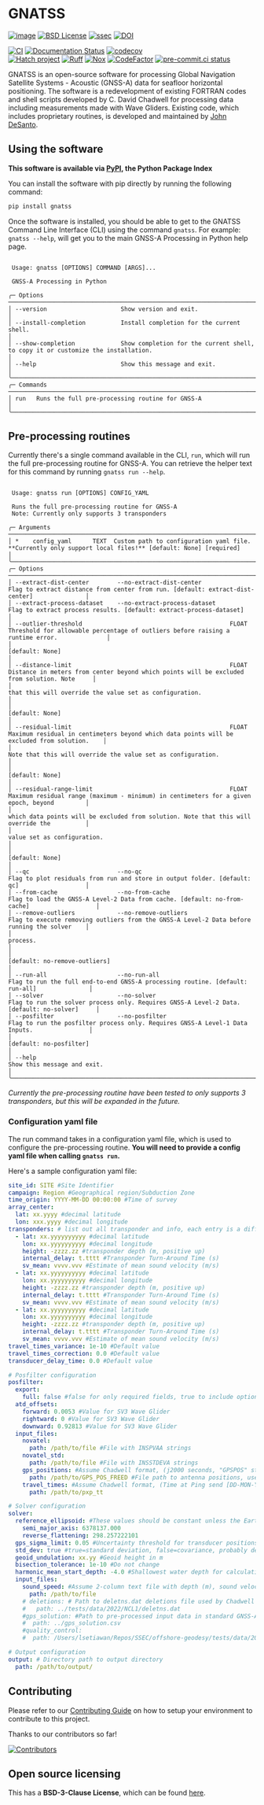 # GNATSS

[![image](https://img.shields.io/pypi/v/gnatss.svg)](https://pypi.python.org/pypi/gnatss)
[![BSD License](https://badgen.net/badge/license/BSD-3-Clause/blue)](LICENSE)
[![ssec](https://img.shields.io/badge/SSEC-Project-purple?logo=data:image/png;base64,iVBORw0KGgoAAAANSUhEUgAAAA0AAAAOCAQAAABedl5ZAAAACXBIWXMAAAHKAAABygHMtnUxAAAAGXRFWHRTb2Z0d2FyZQB3d3cuaW5rc2NhcGUub3Jnm+48GgAAAMNJREFUGBltwcEqwwEcAOAfc1F2sNsOTqSlNUopSv5jW1YzHHYY/6YtLa1Jy4mbl3Bz8QIeyKM4fMaUxr4vZnEpjWnmLMSYCysxTcddhF25+EvJia5hhCudULAePyRalvUteXIfBgYxJufRuaKuprKsbDjVUrUj40FNQ11PTzEmrCmrevPhRcVQai8m1PRVvOPZgX2JttWYsGhD3atbHWcyUqX4oqDtJkJiJHUYv+R1JbaNHJmP/+Q1HLu2GbNoSm3Ft0+Y1YMdPSTSwQAAAABJRU5ErkJggg==&style=plastic)](https://escience.washington.edu/offshore-geodesy/)
[![DOI](https://zenodo.org/badge/DOI/10.5281/zenodo.11663059.svg)](https://doi.org/10.5281/zenodo.11663059)

[![CI](https://github.com/seafloor-geodesy/gnatss/actions/workflows/ci.yaml/badge.svg)](https://github.com/seafloor-geodesy/gnatss/actions/workflows/ci.yaml)
[![Documentation Status](https://readthedocs.org/projects/gnatss/badge/?version=latest)](https://gnatss.readthedocs.io/en/latest/?badge=latest)
[![codecov](https://codecov.io/gh/seafloor-geodesy/gnatss/graph/badge.svg?token=XB7S8FYOG7)](https://codecov.io/gh/seafloor-geodesy/gnatss)
<br>
[![Hatch project](https://img.shields.io/badge/%F0%9F%A5%9A-Hatch-4051b5.svg)](https://github.com/pypa/hatch)
[![Ruff](https://img.shields.io/endpoint?url=https://raw.githubusercontent.com/astral-sh/ruff/main/assets/badge/v2.json)](https://github.com/astral-sh/ruff)
[![Nox](https://img.shields.io/badge/%F0%9F%A6%8A-Nox-D85E00.svg)](https://github.com/wntrblm/nox)
[![CodeFactor](https://www.codefactor.io/repository/github/seafloor-geodesy/gnatss/badge)](https://www.codefactor.io/repository/github/seafloor-geodesy/gnatss)
[![pre-commit.ci status](https://results.pre-commit.ci/badge/github/seafloor-geodesy/gnatss/main.svg)](https://results.pre-commit.ci/latest/github/seafloor-geodesy/gnatss/main)

GNATSS is an open-source software for processing Global Navigation Satellite
Systems - Acoustic (GNSS-A) data for seafloor horizontal positioning. The
software is a redevelopment of existing FORTRAN codes and shell scripts
developed by C. David Chadwell for processing data including measurements made
with Wave Gliders. Existing code, which includes proprietary routines, is
developed and maintained by [John DeSanto](https://github.com/johnbdesanto).

## Using the software

**This software is available via [PyPI](https://pypi.org/), the Python Package
Index**

You can install the software with pip directly by running the following command:

```bash
pip install gnatss
```

Once the software is installed, you should be able to get to the GNATSS Command
Line Interface (CLI) using the command `gnatss`. For example: `gnatss --help`,
will get you to the main GNSS-A Processing in Python help page.

```console

 Usage: gnatss [OPTIONS] COMMAND [ARGS]...

 GNSS-A Processing in Python

╭─ Options ───────────────────────────────────────────────────────────────────────────────────────────────────────────────────────────────────────────────────────╮
│ --version                     Show version and exit.                                                                                                            │
│ --install-completion          Install completion for the current shell.                                                                                         │
│ --show-completion             Show completion for the current shell, to copy it or customize the installation.                                                  │
│ --help                        Show this message and exit.                                                                                                       │
╰─────────────────────────────────────────────────────────────────────────────────────────────────────────────────────────────────────────────────────────────────╯
╭─ Commands ──────────────────────────────────────────────────────────────────────────────────────────────────────────────────────────────────────────────────────╮
│ run   Runs the full pre-processing routine for GNSS-A                                                                                                           │
╰─────────────────────────────────────────────────────────────────────────────────────────────────────────────────────────────────────────────────────────────────╯

```

## Pre-processing routines

Currently there's a single command available in the CLI, `run`, which will run
the full pre-processing routine for GNSS-A. You can retrieve the helper text for
this command by running `gnatss run --help`.

```console

 Usage: gnatss run [OPTIONS] CONFIG_YAML

 Runs the full pre-processing routine for GNSS-A
 Note: Currently only supports 3 transponders

╭─ Arguments ─────────────────────────────────────────────────────────────────────────────────────────────────────────────────────────────────────────────────────╮
│ *    config_yaml      TEXT  Custom path to configuration yaml file. **Currently only support local files!** [default: None] [required]                          │
╰─────────────────────────────────────────────────────────────────────────────────────────────────────────────────────────────────────────────────────────────────╯
╭─ Options ───────────────────────────────────────────────────────────────────────────────────────────────────────────────────────────────────────────────────────╮
│ --extract-dist-center        --no-extract-dist-center               Flag to extract distance from center from run. [default: extract-dist-center]               │
│ --extract-process-dataset    --no-extract-process-dataset           Flag to extract process results. [default: extract-process-dataset]                         │
│ --outlier-threshold                                          FLOAT  Threshold for allowable percentage of outliers before raising a runtime error.              │
│                                                                     [default: None]                                                                             │
│ --distance-limit                                             FLOAT  Distance in meters from center beyond which points will be excluded from solution. Note     │
│                                                                     that this will override the value set as configuration.                                     │
│                                                                     [default: None]                                                                             │
│ --residual-limit                                             FLOAT  Maximum residual in centimeters beyond which data points will be excluded from solution.    │
│                                                                     Note that this will override the value set as configuration.                                │
│                                                                     [default: None]                                                                             │
│ --residual-range-limit                                       FLOAT  Maximum residual range (maximum - minimum) in centimeters for a given epoch, beyond         │
│                                                                     which data points will be excluded from solution. Note that this will override the          │
│                                                                     value set as configuration.                                                                 │
│                                                                     [default: None]                                                                             │
│ --qc                         --no-qc                                Flag to plot residuals from run and store in output folder. [default: qc]                   │
│ --from-cache                 --no-from-cache                        Flag to load the GNSS-A Level-2 Data from cache. [default: no-from-cache]                   │
│ --remove-outliers            --no-remove-outliers                   Flag to execute removing outliers from the GNSS-A Level-2 Data before running the solver    │
│                                                                     process.                                                                                    │
│                                                                     [default: no-remove-outliers]                                                               │
│ --run-all                    --no-run-all                           Flag to run the full end-to-end GNSS-A processing routine. [default: run-all]               │
│ --solver                     --no-solver                            Flag to run the solver process only. Requires GNSS-A Level-2 Data. [default: no-solver]     │
│ --posfilter                  --no-posfilter                         Flag to run the posfilter process only. Requires GNSS-A Level-1 Data Inputs.                │
│                                                                     [default: no-posfilter]                                                                     │
│ --help                                                              Show this message and exit.                                                                 │
╰─────────────────────────────────────────────────────────────────────────────────────────────────────────────────────────────────────────────────────────────────╯
```

_Currently the pre-processing routine have been tested to only supports 3
transponders, but this will be expanded in the future._

### Configuration yaml file

The run command takes in a configuration yaml file, which is used to configure
the pre-processing routine. **You will need to provide a config yaml file when
calling `gnatss run`.**

Here's a sample configuration yaml file:

```yaml
site_id: SITE #Site Identifier
campaign: Region #Geographical region/Subduction Zone
time_origin: YYYY-MM-DD 00:00:00 #Time of survey
array_center:
  lat: xx.yyyy #decimal latitude
  lon: xxx.yyyy #decimal longitude
transponders: # list out all transponder and info, each entry is a different transponder (default: 3 transponders)
  - lat: xx.yyyyyyyyyy #decimal latitude
    lon: xx.yyyyyyyyyy #decimal longitude
    height: -zzzz.zz #transponder depth (m, positive up)
    internal_delay: t.tttt #Transponder Turn-Around Time (s)
    sv_mean: vvvv.vvv #Estimate of mean sound velocity (m/s)
  - lat: xx.yyyyyyyyyy #decimal latitude
    lon: xx.yyyyyyyyyy #decimal longitude
    height: -zzzz.zz #transponder depth (m, positive up)
    internal_delay: t.tttt #Transponder Turn-Around Time (s)
    sv_mean: vvvv.vvv #Estimate of mean sound velocity (m/s)
  - lat: xx.yyyyyyyyyy #decimal latitude
    lon: xx.yyyyyyyyyy #decimal longitude
    height: -zzzz.zz #transponder depth (m, positive up)
    internal_delay: t.tttt #Transponder Turn-Around Time (s)
    sv_mean: vvvv.vvv #Estimate of mean sound velocity (m/s)
travel_times_variance: 1e-10 #Default value
travel_times_correction: 0.0 #Default value
transducer_delay_time: 0.0 #Default value

# Posfilter configuration
posfilter:
  export:
    full: false #false for only required fields, true to include optional RPH value and uncertainties
  atd_offsets:
    forward: 0.0053 #Value for SV3 Wave Glider
    rightward: 0 #Value for SV3 Wave Glider
    downward: 0.92813 #Value for SV3 Wave Glider
  input_files:
    novatel:
      path: /path/to/file #File with INSPVAA strings
    novatel_std:
      path: /path/to/file #File with INSSTDEVA strings
    gps_positions: #Assume Chadwell format, (j2000 seconds, "GPSPOS" string, ECEF XYZ coordinates (m), XYZ Standard Deviations)
      path: /path/to/GPS_POS_FREED #File path to antenna positions, use wildcards ** for day-separated data
    travel_times: #Assume Chadwell format, (Time at Ping send [DD-MON-YY HH:MM:SS.ss], TWTT1 (microseconds), TWTT2, TWTT3, TWTT4), TWTT=0 if no reply
      path: /path/to/pxp_tt

# Solver configuration
solver:
  reference_ellipsoid: #These values should be constant unless the Earth changes
    semi_major_axis: 6378137.000
    reverse_flattening: 298.257222101
  gps_sigma_limit: 0.05 #Uncertainty threshold for transducer positions, data with larger uncertainties ignored
  std_dev: true #true=standard deviation, false=covariance, probably deprecated
  geoid_undulation: xx.yy #Geoid height in m
  bisection_tolerance: 1e-10 #Do not change
  harmonic_mean_start_depth: -4.0 #Shallowest water depth for calculating mean soundvelocity from CTD data
  input_files:
    sound_speed: #Assume 2-column text file with depth (m), sound velocity (m/s)
      path: /path/to/file
    # deletions: # Path to deletns.dat deletions file used by Chadwell code as well
    #   path: ../tests/data/2022/NCL1/deletns.dat
    #gps_solution: #Path to pre-processed input data in standard GNSS-A data format, this skips the Posfilter step
    #  path: ../gps_solution.csv
    #quality_control:
    #  path: /Users/lsetiawan/Repos/SSEC/offshore-geodesy/tests/data/2022/NCL1/quality_control.csv

# Output configuration
output: # Directory path to output directory
  path: /path/to/output/
```

## Contributing

Please refer to our [Contributing Guide](.github/CONTRIBUTING.md) on how to
setup your environment to contribute to this project.

Thanks to our contributors so far!

[![Contributors](https://contrib.rocks/image?repo=seafloor-geodesy/gnatss)](https://github.com/seafloor-geodesy/gnatss/graphs/contributors)

## Open source licensing

This has a **BSD-3-Clause License**, which can be found [here](LICENSE).
